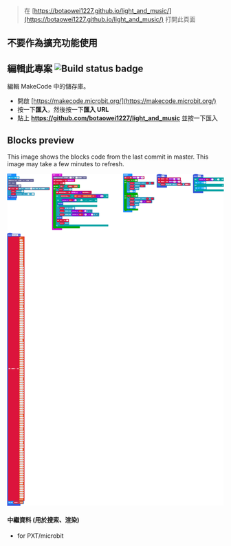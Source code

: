 
> 在 [https://botaowei1227.github.io/light_and_music/](https://botaowei1227.github.io/light_and_music/) 打開此頁面

## 不要作為擴充功能使用
## 編輯此專案 ![Build status badge](https://github.com/botaowei1227/light_and_music/workflows/MakeCode/badge.svg)

編輯 MakeCode 中的儲存庫。

* 開啟 [https://makecode.microbit.org/](https://makecode.microbit.org/)
* 按一下**匯入**，然後按一下**匯入 URL**
* 貼上 **https://github.com/botaowei1227/light_and_music** 並按一下匯入

## Blocks preview

This image shows the blocks code from the last commit in master.
This image may take a few minutes to refresh.

![A rendered view of the blocks](https://github.com/botaowei1227/light_and_music/raw/master/.github/makecode/blocks.png)

#### 中繼資料 (用於搜索、渲染)

* for PXT/microbit
<script src="https://makecode.com/gh-pages-embed.js"></script><script>makeCodeRender("{{ site.makecode.home_url }}", "{{ site.github.owner_name }}/{{ site.github.repository_name }}");</script>
